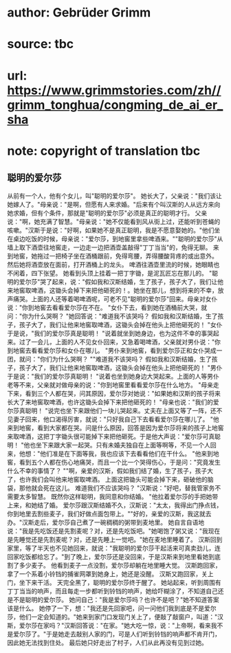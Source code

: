 # author: Gebrüder Grimm
# source: tbc
# url: https://www.grimmstories.com/zh//grimm_tonghua/congming_de_ai_er_sha
# note: copyright of translation tbc

## 聪明的爱尔莎 

从前有一个人，他有个女儿，叫"聪明的爱尔莎"。
她长大了，父亲说："我们该让她嫁人了。"母亲说："是啊，但愿有人来求婚。"后来有个叫汉斯的人从远方来向她求婚，但有个条件，那就是"聪明的爱尔莎"必须是真正的聪明才行。
父亲说："啊，她充满了智慧。"母亲说："她不仅能看到风从街上过，还能听到苍蝇的咳嗽。"汉斯于是说："好啊，如果她不是真正聪明，我是不愿意娶她的。"他们坐在桌边吃饭的时候，母亲说："爱尔莎，到地窖里拿些啤酒来。""聪明的爱尔莎"从墙上取下酒壶往地窖走，一边走一边把酒壶盖敲得"丁丁当当"的，免得无聊。
来到地窖，她拖过一把椅子坐在酒桶跟前，免得弯腰，弄得腰酸背疼的或出意外。
然后她将酒壶放在面前，打开酒桶上的龙头。
啤酒往酒壶里流的时候，她眼睛也不闲着，四下张望。
她看到头顶上挂着一把丁字锄，是泥瓦匠忘在那儿的。
"聪明的爱尔莎"哭了起来，说："假如我和汉斯结婚，生了孩子，孩子大了，我们让他来地窖取啤酒，这锄头会掉下来把他砸死的！。她坐在那儿，想到将来的不幸，放声痛哭。上面的人还等着喝啤酒呢，可老不见"聪明的爱尔莎"回来。母亲对女仆说："你到地窖去看看爱尔莎在不在。
"女仆下去，看到她在酒桶前大哭，就问："你为什么哭啊？
"她回答说："难道我不该哭吗？
假如我和汉斯结婚，生了孩子，孩子大了，我们让他来地窖取啤酒，这锄头会掉在他头上把他砸死的！
"女仆于是说，"我们的爱尔莎真是聪明！
"说着就坐到她身边，也为这件不幸的事哭起来。过了一会儿，上面的人不见女仆回来，又急着喝啤酒，父亲就对男仆说："你到地窖去看看爱尔莎和女仆在哪儿。
"男仆来到地窖，看到爱尔莎正和女仆哭成一团，就问："你们为什么哭啊？
""难道我不该哭吗？
假如我和汉斯结婚，生了孩子，孩子大了，我们让他来地窖取啤酒，这锄头会掉在他头上把他砸死的！
"男仆于是说："我们的爱尔莎真聪明！
"说着也坐到她身边大哭起来。上面的人等男仆老等不来，父亲就对做母亲的说："你到地窖里看看爱尔莎在什么地方。
"母亲走下来，看到三个人都在哭，问其原因，爱尔莎对她说："如果她和汉斯的孩子将来长大了来地窖取啤酒，也许这锄头会掉下来把他砸死的！
"母亲也说："我们的爱尔莎真聪明！
"说完也坐下来跟他们一块儿哭起来。丈夫在上面又等了一阵，还不见妻子回来，他口渴得厉害，就说："只好我自己下去看看爱尔莎在哪儿了。
"他来到地窖，看到大家都在哭。问是什么原因，回答是因为爱尔莎将来的孩子上地窖来取啤酒，这把丁字锄头很可能掉下来把他砸死。于是他大声说："爱尔莎可真聪明！
"他也坐下来跟大家一起哭。只有未婚夫独自在上面等啊等，不见一个人回来，他想："他们准是在下面等我，我也应该下去看看他们在干什么。
"他来到地窖，看到五个人都在伤心地痛哭，而且一个比一个哭得伤心，于是问："究竟发生什么不幸的事情了？
""啊，亲爱的汉斯，假如我们结了婚，生了孩子，孩子大了，也许我们会叫他来地窖取啤酒。
上面这把锄头可能会掉下来，砸破他的脑袋，那他就会死在这儿。
难道我们不应该哭吗？ "汉斯说："好吧，替我管家务不需要太多智慧。
既然你这样聪明，我同意和你结婚。
"他拉着爱尔莎的手把她带上来，和她结了婚。
爱尔莎跟汉斯结婚不久，汉斯说："太太，我得出门挣点钱，你到地里去割些麦子，我们好做点面包带上。""好的，亲爱的汉斯，我这就去办。"汉斯走后，爱尔莎自己煮了一碗稠稠的粥带到麦地里。
她自言自语地说："我是先吃饭还是先割麦呢？对，还是先吃饭吧。"她喝饱了粥又说："我现在是先睡觉还是先割麦呢？对，还是先睡上一觉吧。"她在麦地里睡着了。
汉斯回到家里，等了半天也不见她回来，就说："我聪明的爱尔莎干起活来可真卖劲儿，连回家吃饭都给忘了。"到了晚上，爱尔莎还是没回来，于是汉斯来到地里看她到底割了多少麦子。
他看到麦子一点没割，爱尔莎却躺在地里睡大觉。
汉斯跑回家，拿了一个系着小铃铛的捕雀网罩到她身上，她还是没醒。
汉斯又跑回家，关上门，坐下来干活。 天完全黑了，聪明的爱尔莎终于醒了。
她站起来，听到周围有丁丁当当的响声，而且每走一步都听到铃铛的响声，她给吓糊涂了，不知道自己还是不是聪明的爱尔莎。
她问自己："我是爱尔莎吗？也许不是吧？"她不知道答案该是什么。
她停了一下，想："我还是先回家吧，问一问他们我到底是不是爱尔莎，他们一定会知道的。"她来到家门口发现门关上了，便敲了敲窗户，叫道："汉斯，爱尔莎在家吗？"汉斯回答说："在家。"她大吃一惊，说："上帝啊，看来我不是爱尔莎了。"于是她走去敲别人家的门，可是人们听到铃铛的响声都不肯开门，因此她无法找到住处。
最后她只好走出了村子，人们从此再没有见到过她。
